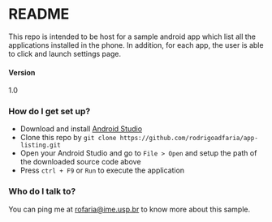 # README #

This repo is intended to be host for a sample android app which list all the applications installed in the phone. In addition, for each app, the user is able to click and launch settings page.

#### Version ####
1.0

### How do I get set up? ###
* Download and install [Android Studio](https://developer.android.com/studio/index.html)
* Clone this repo by ```git clone https://github.com/rodrigoadfaria/app-listing.git```
* Open your Android Studio and go to ``File > Open`` and setup the path of the downloaded source code above
* Press ```ctrl + F9``` or ```Run``` to execute the application

### Who do I talk to? ###
You can ping me at rofaria@ime.usp.br to know more about this sample.